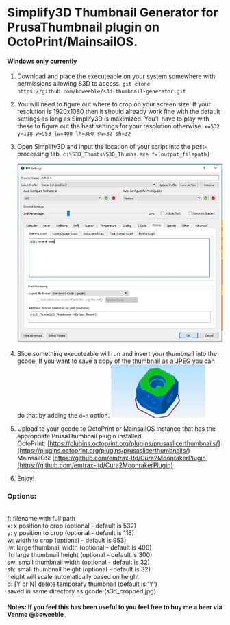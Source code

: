# Simplify3D Thumbnail Generator for PrusaThumbnail plugin on OctoPrint/MainsailOS.

#### Windows only currently

1. Download and place the executeable on your system somewhere with permissions allowing S3D to access.
   `git clone https://github.com/boweeble/s3d-thumbnail-generator.git`

2. You will need to figure out where to crop on your screen size. If your resolution is 1920x1080 then it should already work fine with the default settings as long as Simplify3D is maximized. You'll have to play with these to figure out the best settings for your resolution otherwise.
   `x=532 y=118 w=953 lw=400 lh=300 sw=32 sh=32`
   
3. Open Simplify3D and input the location of your script into the post-processing tab.
  `c:\S3D_Thumbs\S3D_Thumbs.exe f=[output_filepath]`

   ![S3D screentshot](images/S3D-SS1.jpg "S3D Settings")

4. Slice something executeable will run and insert your thumbnail into the gcode.  If you want to save a copy of the thumbnail as a JPEG you can do that by adding the `d=n` option.
![Thumbnail image](images/s3d_cropped.jpg "Thumbnail image")

5. Upload to your gcode to OctoPrint or MainsailOS instance that has the appropriate PrusaThumbnail plugin installed.
   <br/>OctoPrint: [https://plugins.octoprint.org/plugins/prusaslicerthumbnails/](https://plugins.octoprint.org/plugins/prusaslicerthumbnails/)
   <br/>MainsailOS: [https://github.com/emtrax-ltd/Cura2MoonrakerPlugin](https://github.com/emtrax-ltd/Cura2MoonrakerPlugin)

6. Enjoy!

### Options:
<br/>f: filename with full path
<br/>x: x position to crop (optional - default is 532)
<br/>y: y position to crop (optional - default is 118)
<br/>w: width to crop (optional - default is 953)
<br/>lw: large thumbnail width (optional - default is 400)
<br/>lh: large thumbnail height (optional - default is 300)
<br/>sw: small thumbnail width (optional - default is 32)
<br/>sh: small thumbnail height (optional - default is 32)
<br/>   height will scale automatically based on height
<br/>d: [Y or N] delete temporary thumbnail (default is 'Y')
<br/>   saved in same directory as gcode (s3d_cropped.jpg)
   
#### Notes: If you feel this has been useful to you feel free to buy me a beer via Venmo @boweeble
